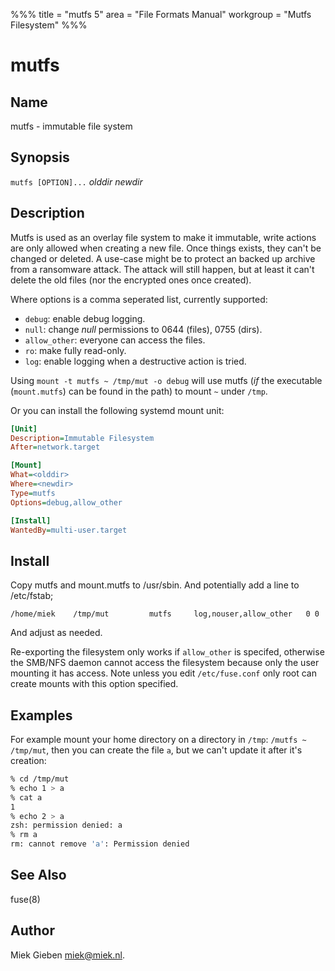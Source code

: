 %%%
title = "mutfs 5"
area = "File Formats Manual"
workgroup = "Mutfs Filesystem"
%%%

mutfs
=====

## Name

mutfs - immutable file system

## Synopsis

`mutfs [OPTION]...` *olddir* *newdir*

## Description

Mutfs is used as an overlay file system to make it immutable, write actions are only allowed when
creating a new file. Once things exists, they can't be changed or deleted. A use-case might be to
protect an backed up archive from a ransomware attack. The attack will still happen, but at least it
can't delete the old files (nor the encrypted ones once created).

Where options is a comma seperated list, currently supported:

* `debug`: enable debug logging.
* `null`: change *null* permissions to 0644 (files), 0755 (dirs).
* `allow_other`: everyone can access the files.
* `ro`: make fully read-only.
* `log`: enable logging when a destructive action is tried.

Using `mount -t mutfs ~ /tmp/mut -o debug` will use mutfs (*if* the executable (`mount.mutfs`) can
be found in the path) to mount `~` under `/tmp`.

Or you can install the following systemd mount unit:

~~~ ini
[Unit]
Description=Immutable Filesystem
After=network.target

[Mount]
What=<olddir>
Where=<newdir>
Type=mutfs
Options=debug,allow_other

[Install]
WantedBy=multi-user.target
~~~

## Install

Copy mutfs and mount.mutfs to /usr/sbin. And potentially add a line to /etc/fstab;

~~~ fstab
/home/miek    /tmp/mut         mutfs     log,nouser,allow_other   0 0
~~~

And adjust as needed.

Re-exporting the filesystem only works if `allow_other` is specifed, otherwise the SMB/NFS daemon
cannot access the filesystem because only the user mounting it has access. Note unless you edit
`/etc/fuse.conf` only root can create mounts with this option specified.

## Examples

For example mount your home directory on a directory in `/tmp`: `/mutfs ~ /tmp/mut`, then you can
create the file `a`, but we can't update it after it's creation:

~~~ sh
% cd /tmp/mut
% echo 1 > a
% cat a
1
% echo 2 > a
zsh: permission denied: a
% rm a
rm: cannot remove 'a': Permission denied
~~~

## See Also

fuse(8)

## Author

Miek Gieben <miek@miek.nl>.
